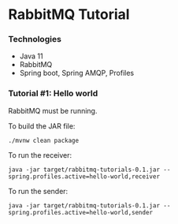 # RabbitMQ Tutorial

### Technologies
* Java 11
* RabbitMQ
* Spring boot, Spring AMQP, Profiles

### Tutorial #1: Hello world
RabbitMQ must be running.

To build the JAR file:
```
./mvnw clean package
```
To run the receiver:
```
java -jar target/rabbitmq-tutorials-0.1.jar --spring.profiles.active=hello-world,receiver
```
To run the sender:
```
java -jar target/rabbitmq-tutorials-0.1.jar --spring.profiles.active=hello-world,sender
```
